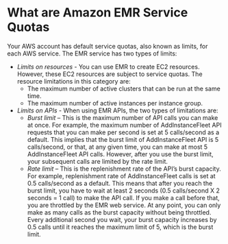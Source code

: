 # What are Amazon EMR Service Quotas<a name="emr-service-limits-what-are"></a>

Your AWS account has default service quotas, also known as limits, for each AWS service\. The EMR service has two types of limits:
+ *Limits on resources* \- You can use EMR to create EC2 resources\. However, these EC2 resources are subject to service quotas\. The resource limitations in this category are:
  + The maximum number of active clusters that can be run at the same time\.
  + The maximum number of active instances per instance group\.
+ *Limits on APIs* \- When using EMR APIs, the two types of limitations are:
  + *Burst limit* – This is the maximum number of API calls you can make at once\. For example, the maximum number of AddInstanceFleet API requests that you can make per second is set at 5 calls/second as a default\. This implies that the burst limit of AddInstanceFleet API is 5 calls/second, or that, at any given time, you can make at most 5 AddInstanceFleet API calls\. However, after you use the burst limit, your subsequent calls are limited by the rate limit\.
  + *Rate limit* – This is the replenishment rate of the API’s burst capacity\. For example, replenishment rate of AddInstanceFleet calls is set at 0\.5 calls/second as a default\. This means that after you reach the burst limit, you have to wait at least 2 seconds \(0\.5 calls/second X 2 seconds = 1 call\) to make the API call\. If you make a call before that, you are throttled by the EMR web service\. At any point, you can only make as many calls as the burst capacity without being throttled\. Every additional second you wait, your burst capacity increases by 0\.5 calls until it reaches the maximum limit of 5, which is the burst limit\.